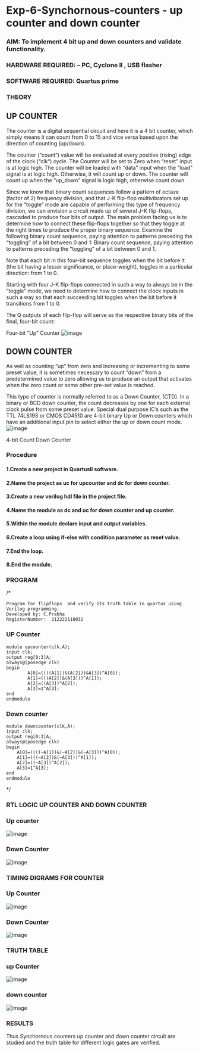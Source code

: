 # Exp-6-Synchornous-counters - up counter and down counter 
### AIM: To implement 4 bit up and down counters and validate  functionality.
### HARDWARE REQUIRED:  – PC, Cyclone II , USB flasher
### SOFTWARE REQUIRED:   Quartus prime
### THEORY 

## UP COUNTER 
The counter is a digital sequential circuit and here it is a 4 bit counter, which simply means it can count from 0 to 15 and vice versa based upon the direction of counting (up/down). 

The counter (“count“) value will be evaluated at every positive (rising) edge of the clock (“clk“) cycle.
The Counter will be set to Zero when “reset” input is at logic high.
The counter will be loaded with “data” input when the “load” signal is at logic high. Otherwise, it will count up or down.
The counter will count up when the “up_down” signal is logic high, otherwise count down

Since we know that binary count sequences follow a pattern of octave (factor of 2) frequency division, and that J-K flip-flop multivibrators set up for the “toggle” mode are capable of performing this type of frequency division, we can envision a circuit made up of several J-K flip-flops, cascaded to produce four bits of output.
The main problem facing us is to determine how to connect these flip-flops together so that they toggle at the right times to produce the proper binary sequence.
Examine the following binary count sequence, paying attention to patterns preceding the “toggling” of a bit between 0 and 1:
Binary count sequence, paying attention to patterns preceding the “toggling” of a bit between 0 and 1.

Note that each bit in this four-bit sequence toggles when the bit before it (the bit having a lesser significance, or place-weight), toggles in a particular direction: from 1 to 0.



 
 

Starting with four J-K flip-flops connected in such a way to always be in the “toggle” mode, we need to determine how to connect the clock inputs in such a way so that each succeeding bit toggles when the bit before it transitions from 1 to 0.

The Q outputs of each flip-flop will serve as the respective binary bits of the final, four-bit count:

 
 

Four-bit “Up” Counter
![image](https://user-images.githubusercontent.com/36288975/169644758-b2f4339d-9532-40c5-af40-8f4f8c942e2c.png)



## DOWN COUNTER 

As well as counting “up” from zero and increasing or incrementing to some preset value, it is sometimes necessary to count “down” from a predetermined value to zero allowing us to produce an output that activates when the zero count or some other pre-set value is reached.

This type of counter is normally referred to as a Down Counter, (CTD). In a binary or BCD down counter, the count decreases by one for each external clock pulse from some preset value. Special dual purpose IC’s such as the TTL 74LS193 or CMOS CD4510 are 4-bit binary Up or Down counters which have an additional input pin to select either the up or down count mode.
![image](https://user-images.githubusercontent.com/36288975/169644844-1a14e123-7228-4ed8-81a9-eb937dff4ac8.png)


4-bit Count Down Counter
### Procedure

#### 1.Create a new project in QuartusII software.
#### 2.Name the project as uc for upcounter and dc for down counter.
#### 3.Create a new verilog hdl file in the project file. 
#### 4.Name the module as dc and uc for down counter and up counter.
#### 5.Within the module declare input and output variables.
#### 6.Create a loop using if-else with condition parameter as reset value.
#### 7.End the loop.
#### 8.End the module.

### PROGRAM 

/*
```
Program for flipflops  and verify its truth table in quartus using Verilog programming.
Developed by: C.Prabha
RegisterNumber:  212222110032
```

### UP Counter
```
module upcounter(clk,A);
input clk;
output reg[0:3]A;
always@(posedge clk)
begin
		A[0]=((((A[1])&(A[2]))&A[3])^A[0]);
		A[1]=(((A[2])&(A[3]))^A[1]);
		A[2]=((A[3])^A[2]);
		A[3]=1^A[3];
end
endmodule
```
### Down counter
```
module downcounter(clk,A);
input clk;
output reg[0:3]A;
always@(posedge clk)
begin
	A[0]=((((~A[1])&(~A[2])&(~A[3]))^A[0]);
	A[1]=(((~A[2])&(~A[3]))^A[1]);
	A[2]=((~A[3])^A[2]);
	A[3]=1^A[3];
end
endmodule
```
*/

### RTL LOGIC UP COUNTER AND DOWN COUNTER  

### Up counter
![image](https://github.com/22008837/Exp-7-Synchornous-counters-/assets/120194155/b13d29c3-c564-40c5-86b1-09bf0ab36f43)

### Down Counter
![image](https://github.com/22008837/Exp-7-Synchornous-counters-/assets/120194155/e7251ba2-0965-4651-a5ff-9520050b71e6)

### TIMING DIGRAMS FOR COUNTER  
### Up Counter
![image](https://github.com/22008837/Exp-7-Synchornous-counters-/assets/120194155/f5aa1392-aea5-4dd6-8d4f-e4d048570a4a)

### Down Counter
![image](https://github.com/22008837/Exp-7-Synchornous-counters-/assets/120194155/da89fad3-8184-4f81-a098-b2f88d818495)

### TRUTH TABLE 
### up Counter
![image](https://github.com/22008837/Exp-7-Synchornous-counters-/assets/120194155/47d8edcb-8b17-47e3-8b6b-20d545f3dae2)
### down counter
![image](https://github.com/22008837/Exp-7-Synchornous-counters-/assets/120194155/00892c4e-5dc2-400a-b7fc-5f468a4f9c4e)

### RESULTS 
Thus Synchornous counters up counter and down counter circuit are studied and the truth table for different logic gates are verified.
